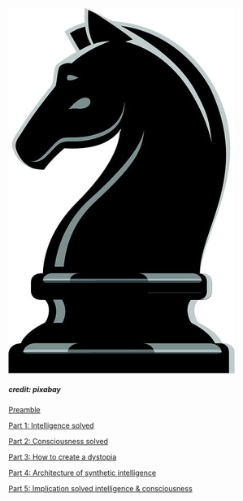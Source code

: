 ![horse](IMG_9387.jpeg)
##### credit: pixabay

[Preamble](Preamble-Science-and-Personal-experience.md)


[Part 1: Intelligence solved]()


[Part 2: Consciousness solved]()


[Part 3: How to create a dystopia]()


[Part 4: Architecture of synthetic intelligence]()


[Part 5: Implication solved intelligence & consciousness]()


